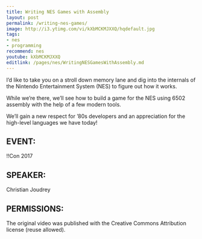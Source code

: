 ```yaml
---
title: Writing NES Games with Assembly
layout: post
permalink: /writing-nes-games/
image: http://i3.ytimg.com/vi/kXbMCKMJXXQ/hqdefault.jpg
tags:
- nes
- programming
recommend: nes
youtube: kXbMCKMJXXQ
editlink: /pages/nes/WritingNESGamesWithAssembly.md
---
```


I’d like to take you on a stroll down memory lane and dig into the internals of the Nintendo Entertainment System (NES) to figure out how it works. 

While we’re there, we’ll see how to build a game for the NES using 6502 assembly with the help of a few modern tools. 

We’ll gain a new respect for ’80s developers and an appreciation for the high-level languages we have today!

## EVENT:

!!Con 2017

## SPEAKER:

Christian Joudrey

## PERMISSIONS:

The original video was published with the Creative Commons Attribution license (reuse allowed).
